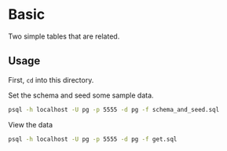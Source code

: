 # Basic

Two simple tables that are related.

## Usage

First, `cd` into this directory.

Set the schema and seed some sample data.

```bash
psql -h localhost -U pg -p 5555 -d pg -f schema_and_seed.sql
```

View the data

```bash
psql -h localhost -U pg -p 5555 -d pg -f get.sql
```
